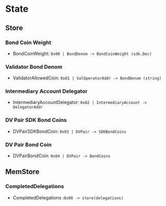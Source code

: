 <!--
order: 1
-->

# State

## Store

### Bond Coin Weight

* BondCoinWeight: `0x00 | BondDenom -> BondCoinWeight (sdk.Dec)`

### Validator Bond Denom

* ValidatorAllowedCoin: `0x01 | ValOperatorAddr -> BondDenom (string)`

### Intermediary Account Delegator

* IntermediaryAccountDelegator: `0x02 | IntermediaryAccount -> DelegatorAddr`

### DV Pair SDK Bond Coins

* DVPairSDKBondCoin: `0x03 | DVPair -> SDKBondCoins`

### DV Pair Bond Coin

* DVPairBondCoin: `0x04 | DVPair -> BondCoins`

## MemStore

### CompletedDelegations

* CompletedDelegations :`0x00 -> store(delegations)`